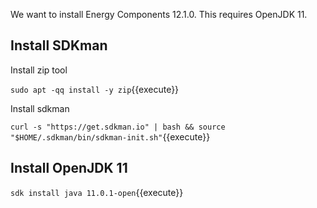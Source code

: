 We want to install Energy Components 12.1.0. This requires OpenJDK 11.

## Install SDKman
Install zip tool

`sudo apt -qq install -y zip`{{execute}}

Install sdkman

`curl -s "https://get.sdkman.io" | bash && source "$HOME/.sdkman/bin/sdkman-init.sh"`{{execute}}

## Install OpenJDK 11
`sdk install java 11.0.1-open`{{execute}}

## 
